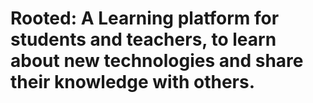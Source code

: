 # Rooted: A Learning platform for students and teachers, to learn about new technologies and share their knowledge with others.